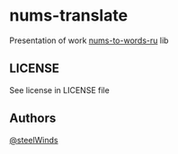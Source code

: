# nums-translate
Presentation of work [nums-to-words-ru](https://github.com/steelWinds/nums-to-words-ru) lib

## LICENSE

See license in LICENSE file

## Authors

[@steelWinds](https://github.com/steelWinds)

